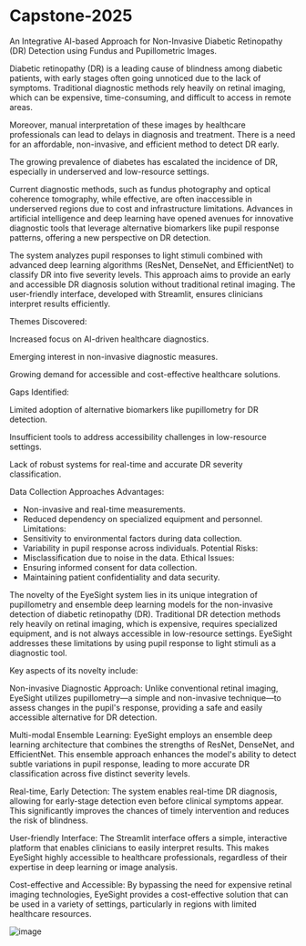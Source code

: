 # Capstone-2025
An Integrative AI-based Approach for Non-Invasive Diabetic Retinopathy (DR) Detection using Fundus and Pupillometric Images.

Diabetic retinopathy (DR) is a leading cause of blindness among diabetic patients, with early stages often going unnoticed due to the lack of symptoms. Traditional diagnostic methods rely heavily on retinal imaging, which can be expensive, time-consuming, and difficult to access in remote areas.

Moreover, manual interpretation of these images by healthcare professionals can lead to delays in diagnosis and treatment. There is a need for an affordable, non-invasive, and efficient method to detect DR early.


The growing prevalence of diabetes has escalated the incidence of DR, especially in underserved and low-resource settings.

Current diagnostic methods, such as fundus photography and optical coherence tomography, while effective, are often inaccessible in underserved regions due to cost and infrastructure limitations.
Advances in artificial intelligence and deep learning have opened avenues for innovative diagnostic tools that leverage alternative biomarkers like pupil response patterns, offering a new perspective on DR detection.


The system analyzes pupil responses to light stimuli combined with advanced deep learning algorithms (ResNet, DenseNet, and EfficientNet) to classify DR into five severity levels. This approach aims to provide an early and accessible DR diagnosis solution without traditional retinal imaging. The user-friendly interface, developed with Streamlit, ensures clinicians interpret results efficiently.


Themes Discovered:

Increased focus on AI-driven healthcare diagnostics.

Emerging interest in non-invasive diagnostic measures.

Growing demand for accessible and cost-effective healthcare solutions.


Gaps Identified:

Limited adoption of alternative biomarkers like pupillometry for DR detection.

Insufficient tools to address accessibility challenges in low-resource settings.

Lack of robust systems for real-time and accurate DR severity classification.


Data Collection Approaches
Advantages:
- Non-invasive and real-time measurements.
- Reduced dependency on specialized equipment and personnel.
Limitations:
- Sensitivity to environmental factors during data collection.
- Variability in pupil response across individuals.
Potential Risks:
- Misclassification due to noise in the data.
Ethical Issues:
- Ensuring informed consent for data collection.
- Maintaining patient confidentiality and data security.


The novelty of the EyeSight system lies in its unique integration of pupillometry and ensemble deep learning models for the non-invasive detection of diabetic retinopathy (DR). Traditional DR detection methods rely heavily on retinal imaging, which is expensive, requires specialized equipment, and is not always accessible in low-resource settings. EyeSight addresses these limitations by using pupil response to light stimuli as a diagnostic tool.

Key aspects of its novelty include:

Non-invasive Diagnostic Approach: Unlike conventional retinal imaging, EyeSight utilizes pupillometry—a simple and non-invasive technique—to assess changes in the pupil's response, providing a safe and easily accessible alternative for DR detection.

Multi-modal Ensemble Learning: EyeSight employs an ensemble deep learning architecture that combines the strengths of ResNet, DenseNet, and EfficientNet. This ensemble approach enhances the model's ability to detect subtle variations in pupil response, leading to more accurate DR classification across five distinct severity levels.

Real-time, Early Detection: The system enables real-time DR diagnosis, allowing for early-stage detection even before clinical symptoms appear. This significantly improves the chances of timely intervention and reduces the risk of blindness.

User-friendly Interface: The Streamlit interface offers a simple, interactive platform that enables clinicians to easily interpret results. This makes EyeSight highly accessible to healthcare professionals, regardless of their expertise in deep learning or image analysis.

Cost-effective and Accessible: By bypassing the need for expensive retinal imaging technologies, EyeSight provides a cost-effective solution that can be used in a variety of settings, particularly in regions with limited healthcare resources.

![image](https://github.com/user-attachments/assets/43614fc1-dc45-4767-aeb5-9a9da4793124)
